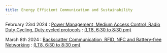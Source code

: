 ```yaml
---
title: Energy Efficient Communication and Sustainability
---
```



February 23rd 2024
: [Power Management, Medium Access Control, Radio Duty Cycling, Duty cycled protocols](#)
  : [(LT8, 6:30 to 8:30 pm)](#)


March 8th 2024
: [Backscatter Communication, RFID, NFC and Battery-free Networking](#)
  : [(LT8, 6:30 to 8:30 pm)](#)




